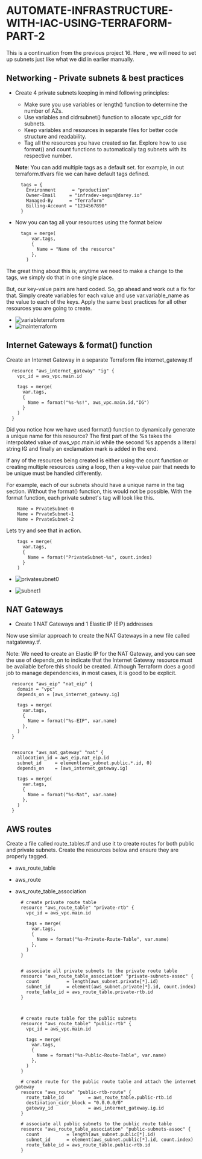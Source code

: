 # AUTOMATE-INFRASTRUCTURE-WITH-IAC-USING-TERRAFORM-PART-2
This is a continuation from the previous project 16. Here , we will need to set up subnets just like what we did in earlier manually.

## Networking - Private subnets & best practices
- Create 4 private subnets keeping in mind following principles:
  - Make sure you use variables or length() function to determine the number of AZs.
  - Use variables and cidrsubnet() function to allocate vpc_cidr for subnets.
  - Keep variables and resources in separate files for better code structure and readability.
  - Tag all the resources you have created so far. Explore how to use format() and count functions to automatically tag subnets with its respective number.
    
  **Note**: You can add multiple tags as a default set. for example, in out terraform.tfvars file we can have default tags defined.

        tags = {
          Environment      = "production" 
          Owner-Email     = "infradev-segun@darey.io"
          Managed-By      = "Terraform"
          Billing-Account = "1234567890"
        }

- Now you can tag all your resources using the format below

        tags = merge(
            var.tags,
            {
              Name = "Name of the resource"
            },
          )

The great thing about this is; anytime we need to make a change to the tags, we simply do that in one single place.

But, our key-value pairs are hard coded. So, go ahead and work out a fix for that. Simply create variables for each value and use var.variable_name as the value to each of the keys. 
Apply the same best practices for all other resources you are going to create.

- ![variableterraform](https://github.com/user-attachments/assets/0bf97a28-aa19-4a1e-9165-1661b8768720)
- ![mainterraform](https://github.com/user-attachments/assets/0128d06e-4044-41b9-9b54-5bba10c99267)



## Internet Gateways & format() function

Create an Internet Gateway in a separate Terraform file internet_gateway.tf

      resource "aws_internet_gateway" "ig" {
        vpc_id = aws_vpc.main.id
      
        tags = merge(
          var.tags,
          {
            Name = format("%s-%s!", aws_vpc.main.id,"IG")
          } 
        )
      }

Did you notice how we have used format() function to dynamically generate a unique name for this resource? The first part of the %s takes the interpolated value of aws_vpc.main.id while the second %s appends a literal string IG and finally an exclamation mark is added in the end.

If any of the resources being created is either using the count function or creating multiple resources using a loop, then a key-value pair that needs to be unique must be handled differently.

For example, each of our subnets should have a unique name in the tag section. Without the format() function, this would not be possible. With the format function, each private subnet's tag will look like this.


        Name = PrvateSubnet-0
        Name = PrvateSubnet-1
        Name = PrvateSubnet-2
Lets try and see that in action.

        tags = merge(
          var.tags,
          {
            Name = format("PrivateSubnet-%s", count.index)
          } 
        )

- ![privatesubnet0](https://github.com/user-attachments/assets/bd1aab0a-2df5-43aa-9a01-2a01d9c840a4)

- ![subnet1](https://github.com/user-attachments/assets/bc2883a5-2d10-45ad-9a1f-5ee87b7688f7)


## NAT Gateways
- Create 1 NAT Gateways and 1 Elastic IP (EIP) addresses

Now use similar approach to create the NAT Gateways in a new file called natgateway.tf.

Note: We need to create an Elastic IP for the NAT Gateway, and you can see the use of depends_on to indicate that the Internet Gateway resource must be available before this should be created.
Although Terraform does a good job to manage dependencies, in most cases, it is good to be explicit.

      resource "aws_eip" "nat_eip" {
        domain = "vpc"
        depends_on = [aws_internet_gateway.ig]
      
        tags = merge(
          var.tags,
          {
            Name = format("%s-EIP", var.name)
          },
        )
      }
      
      
      resource "aws_nat_gateway" "nat" {
        allocation_id = aws_eip.nat_eip.id
        subnet_id     = element(aws_subnet.public.*.id, 0)
        depends_on    = [aws_internet_gateway.ig]
      
        tags = merge(
          var.tags,
          {
            Name = format("%s-Nat", var.name)
          },
        )
      }

## AWS routes
Create a file called route_tables.tf and use it to create routes for both public and private subnets. Create the resources below and ensure they are properly tagged.

- aws_route_table
- aws_route
- aws_route_table_association

        # create private route table
        resource "aws_route_table" "private-rtb" {
          vpc_id = aws_vpc.main.id
        
          tags = merge(
            var.tags,
            {
              Name = format("%s-Private-Route-Table", var.name)
            },
          )
        }
        
        
        # associate all private subnets to the private route table
        resource "aws_route_table_association" "private-subnets-assoc" {
          count          = length(aws_subnet.private[*].id)
          subnet_id      = element(aws_subnet.private[*].id, count.index)
          route_table_id = aws_route_table.private-rtb.id
        }
        
        
        
        # create route table for the public subnets
        resource "aws_route_table" "public-rtb" {
          vpc_id = aws_vpc.main.id
        
          tags = merge(
            var.tags,
            {
              Name = format("%s-Public-Route-Table", var.name)
            },
          )
        }
        
        # create route for the public route table and attach the internet gateway
        resource "aws_route" "public-rtb-route" {
          route_table_id         = aws_route_table.public-rtb.id
          destination_cidr_block = "0.0.0.0/0"
          gateway_id             = aws_internet_gateway.ig.id
        }
        
        # associate all public subnets to the public route table
        resource "aws_route_table_association" "public-subnets-assoc" {
          count          = length(aws_subnet.public[*].id)
          subnet_id      = element(aws_subnet.public[*].id, count.index)
          route_table_id = aws_route_table.public-rtb.id
        }



















































































































